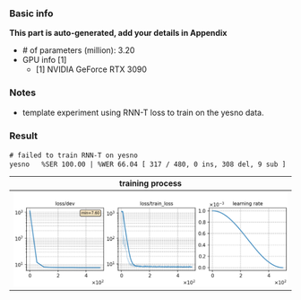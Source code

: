 ### Basic info

**This part is auto-generated, add your details in Appendix**

* \# of parameters (million): 3.20
* GPU info \[1\]
  * \[1\] NVIDIA GeForce RTX 3090

### Notes

* template experiment using RNN-T loss to train on the yesno data.

### Result
```
# failed to train RNN-T on yesno
yesno   %SER 100.00 | %WER 66.04 [ 317 / 480, 0 ins, 308 del, 9 sub ]
```

|     training process    |
|:-----------------------:|
|![monitor](./monitor.png)|
